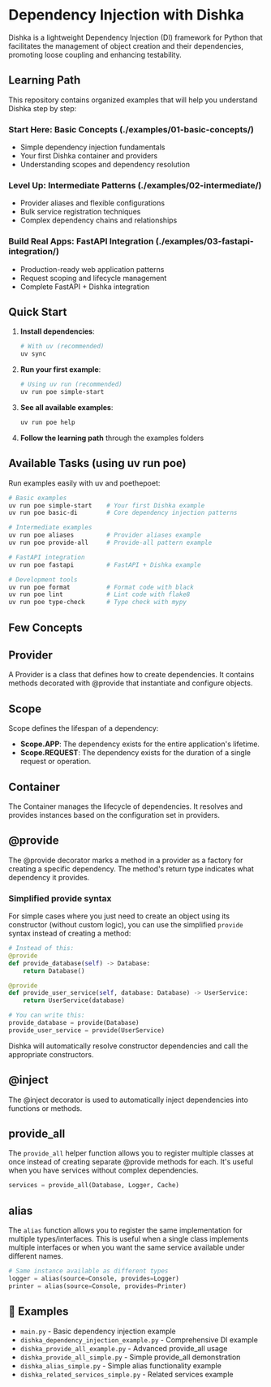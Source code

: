 # Dependency Injection with Dishka

Dishka is a lightweight Dependency Injection (DI) framework for Python that facilitates the management of object creation and their dependencies, promoting loose coupling and enhancing testability.

## Learning Path

This repository contains organized examples that will help you understand Dishka step by step:

### Start Here: Basic Concepts (./examples/01-basic-concepts/)
- Simple dependency injection fundamentals
- Your first Dishka container and providers
- Understanding scopes and dependency resolution

### Level Up: Intermediate Patterns (./examples/02-intermediate/)
- Provider aliases and flexible configurations
- Bulk service registration techniques
- Complex dependency chains and relationships

### Build Real Apps: FastAPI Integration (./examples/03-fastapi-integration/)
- Production-ready web application patterns
- Request scoping and lifecycle management
- Complete FastAPI + Dishka integration

## Quick Start

1. **Install dependencies**:
   ```bash
   # With uv (recommended)
   uv sync
   
   ```

2. **Run your first example**:
   ```bash
   # Using uv run (recommended)
   uv run poe simple-start
   
   ```

3. **See all available examples**:
   ```bash
   uv run poe help
   ```

4. **Follow the learning path** through the examples folders

## Available Tasks (using uv run poe)

Run examples easily with uv and poethepoet:

```bash
# Basic examples
uv run poe simple-start    # Your first Dishka example
uv run poe basic-di        # Core dependency injection patterns

# Intermediate examples  
uv run poe aliases         # Provider aliases example
uv run poe provide-all     # Provide-all pattern example

# FastAPI integration
uv run poe fastapi         # FastAPI + Dishka example

# Development tools
uv run poe format          # Format code with black
uv run poe lint            # Lint code with flake8
uv run poe type-check      # Type check with mypy
```

## Few Concepts

## Provider

A Provider is a class that defines how to create dependencies. It contains methods decorated with @provide that instantiate and configure objects.

## Scope

Scope defines the lifespan of a dependency:

- **Scope.APP**: The dependency exists for the entire application's lifetime.
- **Scope.REQUEST**: The dependency exists for the duration of a single request or operation.

## Container

The Container manages the lifecycle of dependencies. It resolves and provides instances based on the configuration set in providers.

## @provide

The @provide decorator marks a method in a provider as a factory for creating a specific dependency. The method's return type indicates what dependency it provides.

### Simplified provide syntax

For simple cases where you just need to create an object using its constructor (without custom logic), you can use the simplified `provide` syntax instead of creating a method:

```python
# Instead of this:
@provide
def provide_database(self) -> Database:
    return Database()

@provide  
def provide_user_service(self, database: Database) -> UserService:
    return UserService(database)

# You can write this:
provide_database = provide(Database)
provide_user_service = provide(UserService)
```

Dishka will automatically resolve constructor dependencies and call the appropriate constructors.

## @inject

The @inject decorator is used to automatically inject dependencies into functions or methods.
## provide_all

The `provide_all` helper function allows you to register multiple classes at once instead of creating separate @provide methods for each. It's useful when you have services without complex dependencies.

```python
services = provide_all(Database, Logger, Cache)
```

## alias

The `alias` function allows you to register the same implementation for multiple types/interfaces. This is useful when a single class implements multiple interfaces or when you want the same service available under different names.

```python
# Same instance available as different types
logger = alias(source=Console, provides=Logger)
printer = alias(source=Console, provides=Printer)
```

## 📁 Examples

- `main.py` - Basic dependency injection example
- `dishka_dependency_injection_example.py` - Comprehensive DI example
- `dishka_provide_all_example.py` - Advanced provide_all usage
- `dishka_provide_all_simple.py` - Simple provide_all demonstration
- `dishka_alias_simple.py` - Simple alias functionality example
- `dishka_related_services_simple.py` - Related services example